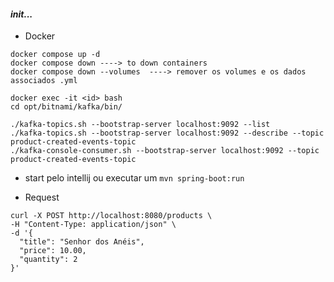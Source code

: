 #### *init...*

- Docker

```
docker compose up -d
docker compose down ----> to down containers
docker compose down --volumes  ----> remover os volumes e os dados associados .yml

docker exec -it <id> bash
cd opt/bitnami/kafka/bin/ 

./kafka-topics.sh --bootstrap-server localhost:9092 --list
./kafka-topics.sh --bootstrap-server localhost:9092 --describe --topic product-created-events-topic
./kafka-console-consumer.sh --bootstrap-server localhost:9092 --topic product-created-events-topic

```

- start pelo intellij ou executar um `mvn spring-boot:run`

- Request

```
curl -X POST http://localhost:8080/products \
-H "Content-Type: application/json" \
-d '{
  "title": "Senhor dos Anéis",
  "price": 10.00,
  "quantity": 2
}'

```

